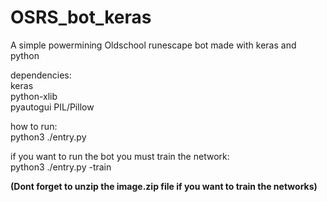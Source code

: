 # OSRS_bot_keras
A simple powermining Oldschool runescape bot made with keras and python 

dependencies:<br>
keras<br>
python-xlib<br>
pyautogui
PIL/Pillow


how to run:<br>
python3 ./entry.py

if you want to run the bot you must train the network:<br>
python3 ./entry.py -train

<b>(Dont forget to unzip the image.zip file if you want to train the networks)</b>
